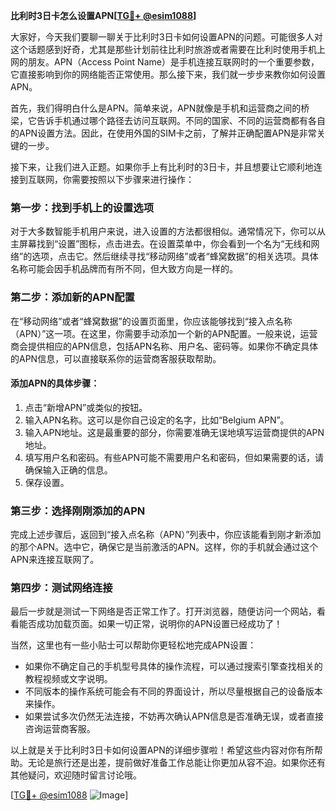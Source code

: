 **比利时3日卡怎么设置APN[[TG💪+ @esim1088](https://t.me/s/esim1088)]**

大家好，今天我们要聊一聊关于比利时3日卡如何设置APN的问题。可能很多人对这个话题感到好奇，尤其是那些计划前往比利时旅游或者需要在比利时使用手机上网的朋友。APN（Access Point Name）是手机连接互联网时的一个重要参数，它直接影响到你的网络能否正常使用。那么接下来，我们就一步步来教你如何设置APN。

首先，我们得明白什么是APN。简单来说，APN就像是手机和运营商之间的桥梁，它告诉手机通过哪个路径去访问互联网。不同的国家、不同的运营商都有各自的APN设置方法。因此，在使用外国的SIM卡之前，了解并正确配置APN是非常关键的一步。

接下来，让我们进入正题。如果你手上有比利时的3日卡，并且想要让它顺利地连接到互联网，你需要按照以下步骤来进行操作：

### 第一步：找到手机上的设置选项

对于大多数智能手机用户来说，进入设置的方法都很相似。通常情况下，你可以从主屏幕找到“设置”图标，点击进去。在设置菜单中，你会看到一个名为“无线和网络”的选项，点击它。然后继续寻找“移动网络”或者“蜂窝数据”的相关选项。具体名称可能会因手机品牌而有所不同，但大致方向是一样的。

### 第二步：添加新的APN配置

在“移动网络”或者“蜂窝数据”的设置页面里，你应该能够找到“接入点名称（APN）”这一项。在这里，你需要手动添加一个新的APN配置。一般来说，运营商会提供相应的APN信息，包括APN名称、用户名、密码等。如果你不确定具体的APN信息，可以直接联系你的运营商客服获取帮助。

#### 添加APN的具体步骤：

1. 点击“新增APN”或类似的按钮。
2. 输入APN名称。这可以是你自己设定的名字，比如“Belgium APN”。
3. 输入APN地址。这是最重要的部分，你需要准确无误地填写运营商提供的APN地址。
4. 填写用户名和密码。有些APN可能不需要用户名和密码，但如果需要的话，请确保输入正确的信息。
5. 保存设置。

### 第三步：选择刚刚添加的APN

完成上述步骤后，返回到“接入点名称（APN）”列表中，你应该能看到刚才新添加的那个APN。选中它，确保它是当前激活的APN。这样，你的手机就会通过这个APN来连接互联网了。

### 第四步：测试网络连接

最后一步就是测试一下网络是否正常工作了。打开浏览器，随便访问一个网站，看看能否成功加载页面。如果一切正常，说明你的APN设置已经成功了！

当然，这里也有一些小贴士可以帮助你更轻松地完成APN设置：

- 如果你不确定自己的手机型号具体的操作流程，可以通过搜索引擎查找相关的教程视频或文字说明。
- 不同版本的操作系统可能会有不同的界面设计，所以尽量根据自己的设备版本来操作。
- 如果尝试多次仍然无法连接，不妨再次确认APN信息是否准确无误，或者直接咨询运营商客服。

以上就是关于比利时3日卡如何设置APN的详细步骤啦！希望这些内容对你有所帮助。无论是旅行还是出差，提前做好准备工作总能让你更加从容不迫。如果你还有其他疑问，欢迎随时留言讨论哦。

[[TG💪+ @esim1088](https://t.me/s/esim1088) ![Image](https://i.postimg.cc/4NQfJmqS/Snipaste-2025-05-13-00-14-12.png)]